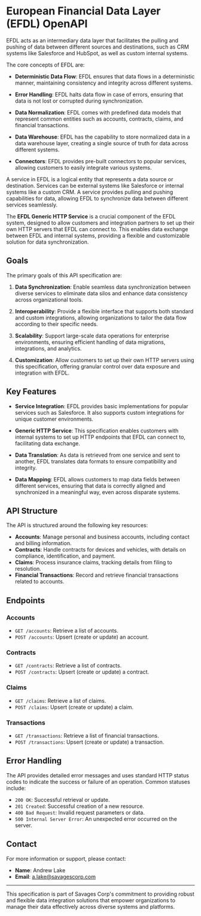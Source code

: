# European Financial Data Layer (EFDL) OpenAPI

EFDL acts as an intermediary data layer that facilitates the pulling and pushing of data between different sources and destinations, such as CRM systems like Salesforce and HubSpot, as well as custom internal systems.

The core concepts of EFDL are:

- **Deterministic Data Flow**: EFDL ensures that data flows in a deterministic manner, maintaining consistency and integrity across different systems.

- **Error Handling**: EFDL halts data flow in case of errors, ensuring that data is not lost or corrupted during synchronization.

- **Data Normalization**: EFDL comes with predefined data models that represent common entities such as accounts, contracts, claims, and financial transactions.

- **Data Warehouse**: EFDL has the capability to store normalized data in a data warehouse layer, creating a single source of truth for data across different systems.

- **Connectors**: EFDL provides pre-built connectors to popular services, allowing customers to easily integrate various systems.

A service in EFDL is a logical entity that represents a data source or destination. Services can be external systems like Salesforce or internal systems like a custom CRM. A service provides pulling and pushing capabilities for data, allowing EFDL to synchronize data between different services seamlessly.

The **EFDL Generic HTTP Service** is a crucial component of the EFDL system, designed to allow customers and integration partners to set up their own HTTP servers that EFDL can connect to. This enables data exchange between EFDL and internal systems, providing a flexible and customizable solution for data synchronization.

## Goals

The primary goals of this API specification are:

1. **Data Synchronization**: Enable seamless data synchronization between diverse services to eliminate data silos and enhance data consistency across organizational tools.

2. **Interoperability**: Provide a flexible interface that supports both standard and custom integrations, allowing organizations to tailor the data flow according to their specific needs.

3. **Scalability**: Support large-scale data operations for enterprise environments, ensuring efficient handling of data migrations, integrations, and analytics.

4. **Customization**: Allow customers to set up their own HTTP servers using this specification, offering granular control over data exposure and integration with EFDL.

## Key Features

- **Service Integration**: EFDL provides basic implementations for popular services such as Salesforce. It also supports custom integrations for unique customer environments.

- **Generic HTTP Service**: This specification enables customers with internal systems to set up HTTP endpoints that EFDL can connect to, facilitating data exchange.

- **Data Translation**: As data is retrieved from one service and sent to another, EFDL translates data formats to ensure compatibility and integrity.

- **Data Mapping**: EFDL allows customers to map data fields between different services, ensuring that data is correctly aligned and synchronized in a meaningful way, even across disparate systems.

## API Structure

The API is structured around the following key resources:

- **Accounts**: Manage personal and business accounts, including contact and billing information.
- **Contracts**: Handle contracts for devices and vehicles, with details on compliance, identification, and payment.
- **Claims**: Process insurance claims, tracking details from filing to resolution.
- **Financial Transactions**: Record and retrieve financial transactions related to accounts.

## Endpoints

### Accounts

- `GET /accounts`: Retrieve a list of accounts.
- `POST /accounts`: Upsert (create or update) an account.

### Contracts

- `GET /contracts`: Retrieve a list of contracts.
- `POST /contracts`: Upsert (create or update) a contract.

### Claims

- `GET /claims`: Retrieve a list of claims.
- `POST /claims`: Upsert (create or update) a claim.

### Transactions

- `GET /transactions`: Retrieve a list of financial transactions.
- `POST /transactions`: Upsert (create or update) a transaction.

## Error Handling

The API provides detailed error messages and uses standard HTTP status codes to indicate the success or failure of an operation. Common statuses include:

- `200 OK`: Successful retrieval or update.
- `201 Created`: Successful creation of a new resource.
- `400 Bad Request`: Invalid request parameters or data.
- `500 Internal Server Error`: An unexpected error occurred on the server.

## Contact

For more information or support, please contact:

- **Name**: Andrew Lake
- **Email**: <a.lake@savagescorp.com>

---

This specification is part of Savages Corp's commitment to providing robust and flexible data integration solutions that empower organizations to manage their data effectively across diverse systems and platforms.
